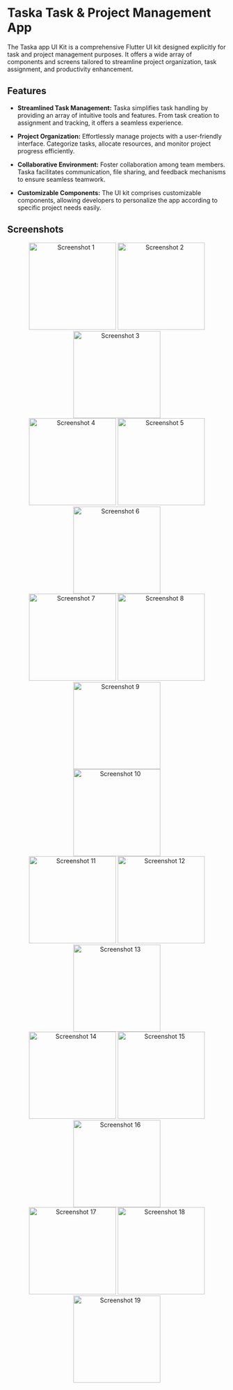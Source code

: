 # Taska Task & Project Management App

The Taska app UI Kit is a comprehensive Flutter UI kit designed explicitly for task and project management purposes. It offers a wide array of components and screens tailored to streamline project organization, task assignment, and productivity enhancement.

## Features

- **Streamlined Task Management:** Taska simplifies task handling by providing an array of intuitive tools and features. From task creation to assignment and tracking, it offers a seamless experience.
  
- **Project Organization:** Effortlessly manage projects with a user-friendly interface. Categorize tasks, allocate resources, and monitor project progress efficiently.
  
- **Collaborative Environment:** Foster collaboration among team members. Taska facilitates communication, file sharing, and feedback mechanisms to ensure seamless teamwork.
  
- **Customizable Components:** The UI kit comprises customizable components, allowing developers to personalize the app according to specific project needs easily.

## Screenshots

<div align="center">
  <img src="screenshots/screenshot-1.png" width="200" alt="Screenshot 1">
  <img src="screenshots/screenshot-2.png" width="200" alt="Screenshot 2">
  <img src="screenshots/screenshot-3.png" width="200" alt="Screenshot 3">
</div>

<div align="center">
  <img src="screenshots/screenshot-4.png" width="200" alt="Screenshot 4">
  <img src="screenshots/screenshot-5.png" width="200" alt="Screenshot 5">
  <img src="screenshots/screenshot-6.png" width="200" alt="Screenshot 6">
</div>

<div align="center">
  <img src="screenshots/screenshot-7.png" width="200" alt="Screenshot 7">
  <img src="screenshots/screenshot-8.png" width="200" alt="Screenshot 8">
  <img src="screenshots/screenshot-9.png" width="200" alt="Screenshot 9">
</div>

<div align="center">
  <img src="screenshots/screenshot-10.png" width="200" alt="Screenshot 10">
</div>

<div align="center">
  <img src="screenshots/screenshot-11.png" width="200" alt="Screenshot 11">
  <img src="screenshots/screenshot-12.png" width="200" alt="Screenshot 12">
  <img src="screenshots/screenshot-13.png" width="200" alt="Screenshot 13">
</div>

<div align="center">
  <img src="screenshots/screenshot-14.png" width="200" alt="Screenshot 14">
  <img src="screenshots/screenshot-15.png" width="200" alt="Screenshot 15">
  <img src="screenshots/screenshot-16.png" width="200" alt="Screenshot 16">
</div>

<div align="center">
  <img src="screenshots/screenshot-17.png" width="200" alt="Screenshot 17">
  <img src="screenshots/screenshot-18.png" width="200" alt="Screenshot 18">
  <img src="screenshots/screenshot-19.png" width="200" alt="Screenshot 19">
</div>
